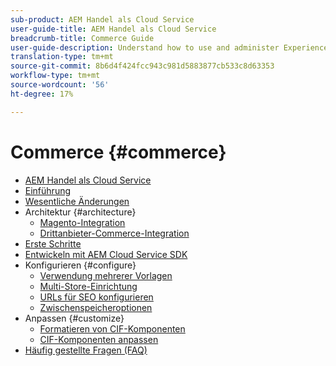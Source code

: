 ```yaml
---
sub-product: AEM Handel als Cloud Service
user-guide-title: AEM Handel als Cloud Service
breadcrumb-title: Commerce Guide
user-guide-description: Understand how to use and administer Experience Manager Commerce as a Cloud Service.
translation-type: tm+mt
source-git-commit: 8b6d4f424fcc943c981d5883877cb533c8d63353
workflow-type: tm+mt
source-wordcount: '56'
ht-degree: 17%

---
```



# Commerce {#commerce}

+ [AEM Handel als Cloud Service](/help/commerce-cloud/home.md)
+ [Einführung](overview.md)
+ [Wesentliche Änderungen](changes.md)
+ Architektur {#architecture}
   + [Magento-Integration](architecture/magento.md)
   + [Drittanbieter-Commerce-Integration](architecture/third-party.md)
+ [Erste Schritte](getting-started.md)
+ [Entwickeln mit AEM Cloud Service SDK](develop.md)
+ Konfigurieren {#configure}
   + [Verwendung mehrerer Vorlagen](configuring/multi-template-usage.md)
   + [Multi-Store-Einrichtung](configuring/multi-store-setup.md)
   + [URLs für SEO konfigurieren](configuring/advanced-url-configuration.md)
   + [Zwischenspeicheroptionen](configuring/caching.md)
+ Anpassen {#customize}
   + [Formatieren von CIF-Komponenten](customizing/style-cif-component.md)
   + [CIF-Komponenten anpassen](customizing/customize-cif-components.md)
+ [Häufig gestellte Fragen (FAQ)](faq.md)

